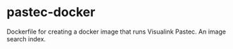 # pastec-docker
Dockerfile for creating a docker image that runs Visualink Pastec. An image search index.
